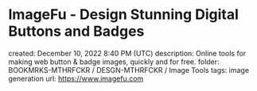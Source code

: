 # ImageFu - Design Stunning Digital Buttons and Badges

created: December 10, 2022 8:40 PM (UTC)
description: Online tools for making web button & badge images, quickly and for free.
folder: BOOKMRKS-MTHRFCKR / DESGN-MTHRFCKR / Image Tools
tags: image generation
url: https://www.imagefu.com